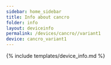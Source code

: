 ```yaml
---
sidebar: home_sidebar
title: Info about cancro
folder: info
layout: deviceinfo
permalink: /devices/cancro//variant1
device: cancro_variant1
---
```

{% include templates/device_info.md %}
